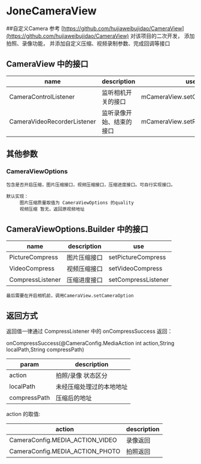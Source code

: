 # JoneCameraView

##自定义Camera
    参考 [https://github.com/hujiaweibujidao/CameraView](https://github.com/hujiaweibujidao/CameraView)
    对该项目的二次开发，
    添加 拍照、录像功能，
    并添加自定义压缩、视频录制参数、完成回调等接口


## CameraView 中的接口
name | description | use
---- | --- | ---
CameraControlListener | 监听相机开关的接口 |  mCameraView.setControlListener
CameraVideoRecorderListener |  监听录像开始、结束的接口 |  mCameraView.setRecorderListener

## 其他参数

### CameraViewOptions
    包含是否开启压缩，图片压缩接口，视频压缩接口，压缩进度接口。可自行实现接口。

    默认实现：
         图片压缩质量取值为 CameraViewOptions 的quality
         视频压缩 暂无，返回原视频地址


## CameraViewOptions.Builder 中的接口
  name | description | use
  ---- | --- | ---
  PictureCompress | 图片压缩接口 |  setPictureCompress
  VideoCompress |  视频压缩接口 |  setVideoCompress
  CompressListener |  压缩进度接口 |  setCompressListener


    最后需要在开启相机前，调用CameraView.setCameraOption

## 返回方式

返回值一律通过 CompressListener 中的 onCompressSuccess 返回：

onCompressSuccess(@CameraConfig.MediaAction int action,String localPath,String compressPath)

param | description
---- | ---
action  |  拍照/录像 状态区分
localPath  |  未经压缩处理过的本地地址
compressPath  |  压缩后的地址


action 的取值:

action | description
---- | ---
CameraConfig.MEDIA_ACTION_VIDEO  |  录像返回
CameraConfig.MEDIA_ACTION_PHOTO  |  拍照返回
